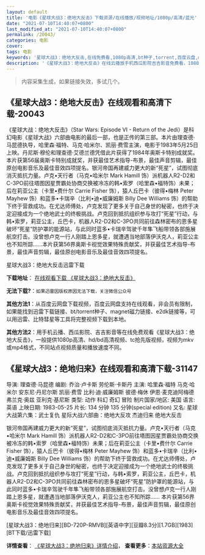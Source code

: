 ```yaml
---
layout: default
title: '电影《星球大战3：绝地大反击》下载资源/在线播放/视频地址/1080p/高清/蓝光'
date: "2021-07-10T14:40:07+0800"
last_modified_at: "2021-07-10T14:40:07+0800"
permalink: /20043/
categories: 电影
cover:
tags: 电影
keywords: '星球大战3：绝地大反击,在线免费看,1080p高清,bt种子,torrent,百度云盘,magnet,磁力链,迅雷下载资源'
description: '《星球大战3：绝地大反击》在线云播放手机西瓜影院吉吉影音免费看，1080p高清bd/hd未删减完整版和tc抢先枪版，mkv/mp4格式，附带bt/torrent种子、magnet/磁力链、百度云盘、网盘资源迅雷下载链接'
---
```


>内容采集生成，如果链接失效，多试几个。


## 《星球大战3：绝地大反击》在线观看和高清下载-20043

《星球大战：绝地大反击》（Star Wars: Episode VI - Return of the Jedi）是科幻电影《星球大战》六部曲电影的最后一部，也是正传的第三部。本片由理查德·马昆德执导，哈里森·福特、马克·哈米尔、凯丽·费雪主演，电影于1983年5月25日上映。丹尼斯·穆伦和理查德·艾德兰德凭借此片获得了1984年奥斯卡特别成就奖。本片获第56届奥斯卡特别成就奖，并获最佳艺术指导-布景，最佳声音剪辑，最佳原创电影音乐及最佳音效四项提名。银河帝国再建威力更大的新“死星”，试图彻底消灭抵抗力量。卢克•天行者（马克•哈米尔 Mark Hamill 饰）派机器人R2-D2和C-3PO前往塔图因星贾霸处协商交换被冷冻的韩•索罗（哈里森•福特饰）未果；后在莉亚公主（卡里•费什尔 Carrie Fisher 饰），猿人丘巴卡（彼得•梅林 Peter Mayhew 饰）和蓝多•卡瑞辛（比利•迪•威廉姆斯 Billy Dee Williams 饰）的帮助下终于营救成功。在尤达师傅处，卢克发现了更多关于自己身世的秘密，也终于决定迎接成为一个绝地武士的终极挑战。卢克回到抵抗组织参与攻打“死星”行动，与韩•索罗，莉亚公主，丘巴卡，机器人R2-D2和C-3PO共同前往森林密布的恩多星破坏“死星”防护罩的能源站，与此同时蓝多•卡瑞辛驾驶千年隼飞船带领各部施展航空打击。没曾想卢克一行人刚踏上恩多星，就遭遇当地部落伊沃克人，莉亚公主也不知所踪……本片获第56界奥斯卡视觉效果特殊贡献奖，并获最佳艺术指导-布景，最佳声音剪辑，最佳原创电影音乐及最佳音效四项提名。


星球大战3：绝地大反击迅雷下载

**下载地址**： [在线观看下载 《星球大战3：绝地大反击》](https://www.993dy.com//vod-detail-id-29024.html) 


**无法下载?**：`如果迅雷因版权原因无法下载，关注微信公众号 `

**其他方法1**：从百度云网盘下载视频，百度云网盘支持在线观看，非会员有限制，如果能找到迅雷下载链接、bt/torrent种子、magnet磁力链接、e2dk链接等，可以用迅雷、比特彗星等工具将完整视频下载到本地。

**其他方法2**：用手机云播、西瓜影院、吉吉影音等在线免费观看《星球大战3：绝地大反击》，一般提供1080p高清、hd/bd高清视频、tc抢先版视频，视频为mkv或mp4格式，不同站点视频质量和播放速度不同。


## 《星球大战3：绝地归来》在线观看和高清下载-31147

导演: 理查德·马昆德 编剧: 乔治·卢卡斯 劳伦斯·卡斯丹 主演: 哈里森·福特 马克·哈米尔 安东尼·丹尼尔斯 凯丽·费雪 比利·迪·威廉姆斯 彼德·梅休 伊恩·麦克迪阿梅德 弗兰克·奥兹 亚利克·基尼斯 类型: 动作 科幻 奇幻 冒险 制片国家/地区: 美国 语言: 英语 上映日期: 1983-05-25 片长: 134 分钟 135 分钟(special edition) 又名: 星球大战第六集：武士复仇 星际大战六部曲：绝地大反攻 杰迪归来 绝地大反击

银河帝国再建威力更大的新“死星”，试图彻底消灭抵抗力量。卢克•天行者（马克•哈米尔 Mark Hamill 饰）派机器人R2-D2和C-3PO前往塔图因星贾霸处协商交换被冷冻的韩•索罗（哈里森•福特饰）未果；后在莉亚公主（卡里•费什尔 Carrie Fisher 饰），猿人丘巴卡（彼得•梅林 Peter Mayhew 饰）和蓝多•卡瑞辛（比利•迪•威廉姆斯 Billy Dee Williams 饰）的帮助下终于营救成功。在尤达师傅处，卢克发现了更多关于自己身世的秘密，也终于决定迎接成为一个绝地武士的终极挑战。卢克回到抵抗组织参与攻打“死星”行动，与韩•索罗，莉亚公主，丘巴卡，机器人R2-D2和C-3PO共同前往森林密布的恩多星破坏“死星”防护罩的能源站，与此同时蓝多•卡瑞辛驾驶千年隼飞船带领各部施展航空打击。没曾想卢克一行人刚踏上恩多星，就遭遇当地部落伊沃克人，莉亚公主也不知所踪…… 本片获第56界奥斯卡视觉效果特殊贡献奖，并获最佳艺术指导-布景，最佳声音剪辑，最佳原创电影音乐及最佳音效四项提名。


[星球大战3：绝地归来][BD-720P-RMVB][英语中字][豆瓣8.3分][1.7GB][1983][BT下载/迅雷下载]

**详情查看**： [《星球大战3：绝地归来》详情介绍](/movie/31147/)， **查看更多**：[本站资源大全](/movie/t/all/)

